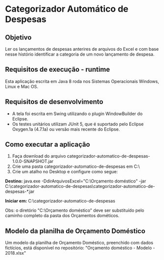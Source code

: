 # Categorizador Automático de Despesas
## Objetivo
Ler os lançamentos de despesas anterires de arquivos do Excel e com base nesse histório identificar a categoria de um novo lançamento de despesa.
## Requisitos de execução - runtime
Esta aplicação escrita em Java 8 roda nos Sistemas Operacionais Windows, Linux e Mac OS.
## Requisitos de desenvolvimento
* A tela foi escrita em Swing utilizando o plugin WindowBuilder do Eclipse.
* Os testes unitários utilizam JUnit 5, que é suportado pelo Eclipse Oxygen.1a (4.7.1a) ou versão mais recente do Eclipse. 

## Como executar a aplicação
1. Faça download do arquivo categorizador-automatico-de-despesas-1.0.0-SNAPSHOT.jar
2. Crie uma pasta categorizador-automatico-de-despesas em C:\
3. Crie um atalho no Desktop e configure como segue:

**Destino:** java.exe -DdirArquivosExcel="C:\Orçamento doméstico" -jar C:\categorizador-automatico-de-despesas\categorizador-automatico-de-despesas-*.jar

**Iniciar em:** C:\categorizador-automatico-de-despesas

Obs: o diretório "C:\Orçamento doméstico" deve ser substituído pelo caminho completo da pasta dos Orçamentos dométicos.

## Modelo da planilha de Orçamento Doméstico
Um modelo da planilha de Orçamento Doméstico, preenchido com dados fictícios, está disponível no repositório: "Orçamento doméstico - Modelo - 2018.xlsx"